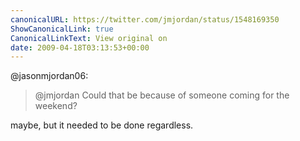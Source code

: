 ```yaml
---
canonicalURL: https://twitter.com/jmjordan/status/1548169350
ShowCanonicalLink: true
CanonicalLinkText: View original on
date: 2009-04-18T03:13:53+00:00
---
```

@jasonmjordan06:

> @jmjordan Could that be because of someone coming for the weekend?

maybe, but it needed to be done regardless.